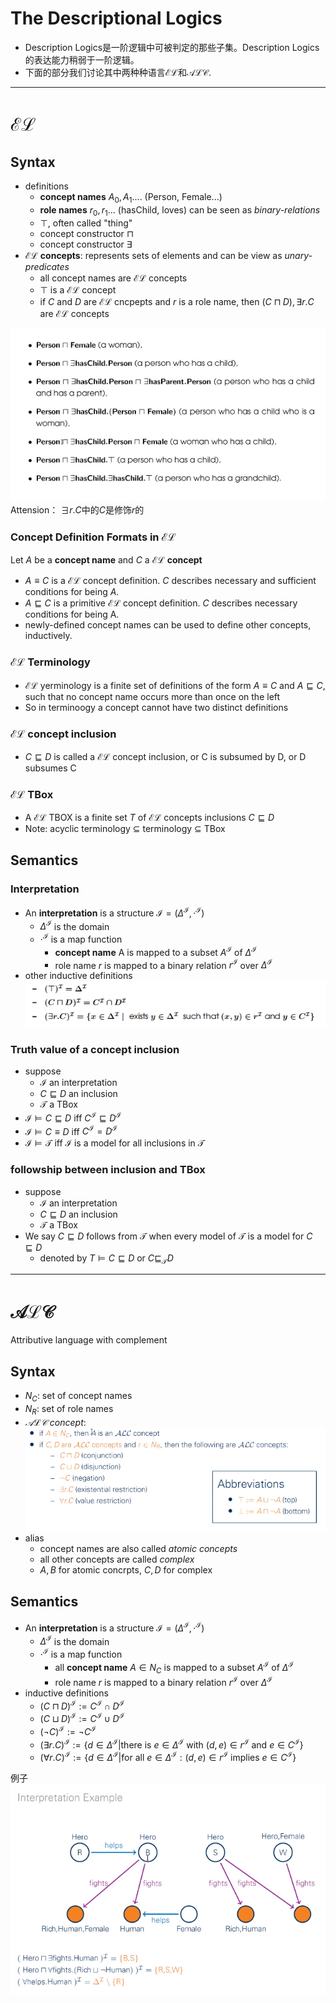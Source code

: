# The Descriptional Logics
+ Description Logics是一阶逻辑中可被判定的那些子集。Description Logics的表达能力稍弱于一阶逻辑。
+ 下面的部分我们讨论其中两种种语言$\mathcal{EL}$和$\mathcal{ALC}$.
---
# $\mathcal{EL}$
## Syntax
+ definitions
  + **concept names** $A_0, A_1...$. (Person, Female...)
  + **role names** $r_0, r_1...$ (hasChild, loves) can be seen as *binary-relations*
  + $\top$, often called "thing"
  + concept constructor $\sqcap$
  + concept constructor $\exists$
+ $\mathcal{EL}$ **concepts**: represents sets of elements and can be view as *unary-predicates* 
  + all concept names are $\mathcal{EL}$ concepts
  + $\top$ is a $\mathcal{EL}$ concept
  + if $C$ and $D$ are $\mathcal{EL}$ cncpepts and $r$ is a role name, then $(C\sqcap D), \exists r.C$ are $\mathcal{EL}$ concepts

![](img/2020-02-25-15-28-01.png)
Attension： $\exists r.C$中的$C$是修饰$r$的

### Concept Definition Formats in $\mathcal{EL}$
Let $A$ be a **concept name** and $C$ a $\mathcal{EL}$ **concept**
+ $A\equiv C$ is a $\mathcal{EL}$ concept definition. $C$ describes necessary and sufficient conditions for being $A$.
+ $A\sqsubseteq C$ is a primitive $\mathcal{EL}$ concept definition. $C$ describes necessary conditions for being A. 
+ newly-defined concept names can be used to define other concepts, inductively.

### $\mathcal{EL}$ Terminology
+ $\mathcal{EL}$ yerminology is a finite set of definitions of the form $A\equiv C$ and $A\sqsubseteq C$, such that no concept name occurs more than once on the left
+ So in terminoogy a concept cannot have two distinct definitions

### $\mathcal{EL}$ concept inclusion
+ $C\sqsubseteq D$ is called a $\mathcal{EL}$ concept inclusion, or C is subsumed by D, or D subsumes C

### $\mathcal{EL}$ TBox
+ A $\mathcal{EL}$ TBOX is a finite set $T$ of $\mathcal{EL}$ concepts inclusions $C\sqsubseteq D$
+ Note: acyclic terminology $\subseteq$ terminology $\subseteq$ TBox

## Semantics
### Interpretation
+ An **interpretation** is a structure $\mathcal{I}=(\Delta^\mathcal{I}, \cdot^\mathcal{I})$
  + $\Delta^\mathcal{I}$ is the domain
  + $\cdot^\mathcal{I}$ is a map function
    + **concept name** A is mapped to a subset $A^\mathcal{I}$ of $\Delta^\mathcal{I}$
    + role name $r$ is mapped to a binary relation $r^\mathcal{I}$ over $\Delta^\mathcal{I}$
+ other inductive definitions  
  ![](img/2020-03-21-22-14-29.png)

### Truth value of a concept inclusion
+ suppose 
  + $\mathcal{I}$ an interpretation
  + $C\sqsubseteq D$ an inclusion
  + $\mathcal{T}$ a TBox
+ $\mathcal{I}\models C\sqsubseteq D$ iff $C^\mathcal{I}\sqsubseteq D^\mathcal{I}$
+ $\mathcal{I}\models C\equiv D$ iff $C^\mathcal{I}=D^\mathcal{I}$
+ $\mathcal{I}\models \mathcal{T}$ iff $\mathcal{I}$ is a model for all inclusions in $\mathcal{T}$

### followship between inclusion and TBox
+ suppose 
  + $\mathcal{I}$ an interpretation
  + $C\sqsubseteq D$ an inclusion
  + $\mathcal{T}$ a TBox
+ We say $C\sqsubseteq D$ follows from $\mathcal{T}$ when every model of $\mathcal{T}$ is a model for $C\sqsubseteq D$
  + denoted by $T\models C\sqsubseteq D$ or $C\sqsubseteq_\mathcal{T}D$

---
# $\mathcal{ALC}$
Attributive language with complement

## Syntax
+ $N_C$: set of concept names
+ $N_R$: set of role names
+ *$\mathcal{ALC}$ concept*:  
  ![](img/2020-03-03-15-37-31.png)
+ alias
  + concept names are also called *atomic concepts*
  + all other concepts are called *complex*
  + $A,B$ for atomic concrpts, $C,D$ for complex

## Semantics
+ An **interpretation** is a structure $\mathcal{I}=(\Delta^\mathcal{I}, \cdot^\mathcal{I})$
  + $\Delta^\mathcal{I}$ is the domain
  + $\cdot^\mathcal{I}$ is a map function
    + all **concept name** $A\in N_C$ is mapped to a subset $A^\mathcal{I}$ of $\Delta^\mathcal{I}$
    + role name $r$ is mapped to a binary relation $r^\mathcal{I}$ over $\Delta^\mathcal{I}$
+ inductive definitions
  + $(C\sqcap D)^\mathcal{I} := C^\mathcal{I}\cap D^\mathcal{I}$
  + $(C\sqcup D)^\mathcal{I} :=C^\mathcal{I}\cup D^\mathcal{I}$
  + $(\neg C)^\mathcal{I} := \neg C^\mathcal{I}$
  + $(\exists r.C)^\mathcal{I}:= \{d\in \Delta^\mathcal{I}|\text{there is }e\in\Delta^\mathcal{I}\text{ with } (d, e)\in r^\mathcal{I} \text{ and } e\in C^\mathcal{I}\}$
  + $(\forall r.C)^\mathcal{I}:= \{d\in \Delta^\mathcal{I}|\text{for all }e\in\Delta^\mathcal{I}: (d, e)\in r^\mathcal{I} \text{ implies }e\in C^\mathcal{I}\}$


例子  
![](img/2020-03-03-15-46-15.png)